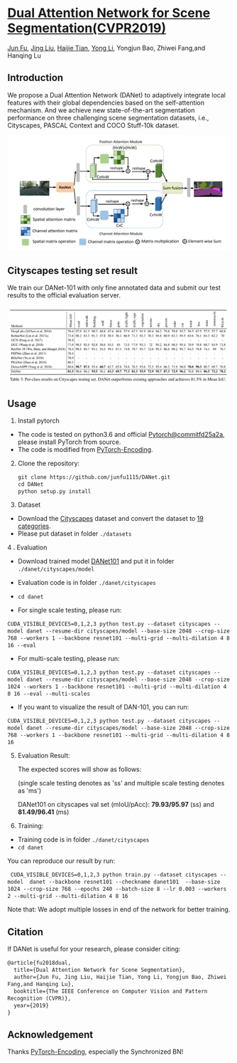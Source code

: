 # [Dual Attention Network for Scene Segmentation(CVPR2019)](https://arxiv.org/pdf/1809.02983.pdf)
[Jun Fu](https://github.com/junfu1115/), [Jing Liu](http://www.nlpr.ia.ac.cn/iva/liujing/index.html), [Haijie Tian](https://github.com/tianhaijie), [Yong Li](http://www.foreverlee.net), Yongjun Bao, Zhiwei Fang,and Hanqing Lu 
## Introduction

We propose a Dual Attention Network (DANet) to adaptively integrate local features with their global dependencies based on the self-attention mechanism. And we achieve new state-of-the-art segmentation performance on three challenging scene segmentation datasets, i.e., Cityscapes, PASCAL Context and COCO Stuff-10k dataset.

![image](img/overview.png)

## Cityscapes testing set result

We train our DANet-101 with only fine annotated data and submit our test results to the official evaluation server.

![image](img/tab3.png)

## Usage

1. Install pytorch 

  - The code is tested on python3.6 and official [Pytorch@commitfd25a2a](https://github.com/pytorch/pytorch/tree/fd25a2a86c6afa93c7062781d013ad5f41e0504b#from-source), please install PyTorch from source.
  - The code is modified from [PyTorch-Encoding](https://github.com/zhanghang1989/PyTorch-Encoding). 
  
2. Clone the repository:

   ```shell
   git clone https://github.com/junfu1115/DANet.git 
   cd DANet 
   python setup.py install
   ```
   
3. Dataset

  - Download the [Cityscapes](https://www.cityscapes-dataset.com/) dataset and convert the dataset to [19 categories](https://github.com/mcordts/cityscapesScripts/blob/master/cityscapesscripts/helpers/labels.py). 
  - Please put dataset in folder `./datasets`

4 . Evaluation

  - Download trained model [DANet101](https://drive.google.com/open?id=1XmpFEF-tbPH0Rmv4eKRxYJngr3pTbj6p) and put it in folder `./danet/cityscapes/model`
  - Evaluation code is in folder `./danet/cityscapes`
  - `cd danet`

  - For single scale testing, please run:
  
   ```shell
   CUDA_VISIBLE_DEVICES=0,1,2,3 python test.py --dataset cityscapes --model danet --resume-dir cityscapes/model --base-size 2048 --crop-size 768 --workers 1 --backbone resnet101 --multi-grid --multi-dilation 4 8 16 --eval
   ```
   
  - For multi-scale testing, please run:
  
   ```shell
   CUDA_VISIBLE_DEVICES=0,1,2,3 python test.py --dataset cityscapes --model danet --resume-dir cityscapes/model --base-size 2048 --crop-size 1024 --workers 1 --backbone resnet101 --multi-grid --multi-dilation 4 8 16 --eval --multi-scales
   ```  
   
  - If you want to visualize the result of DAN-101, you can run:
 
   ```shell
   CUDA_VISIBLE_DEVICES=0,1,2,3 python test.py --dataset cityscapes --model danet --resume-dir cityscapes/model --base-size 2048 --crop-size 768 --workers 1 --backbone resnet101 --multi-grid --multi-dilation 4 8 16
   ```
   
5. Evaluation Result:

   The expected scores will show as follows:
   
   (single scale testing denotes as 'ss' and multiple scale testing denotes as 'ms')
   
   DANet101 on cityscapes val set (mIoU/pAcc): **79.93/95.97** (ss) and **81.49/96.41** (ms)


6. Training:

  - Training code is in folder `./danet/cityscapes`
  - `cd danet`
  
   You can reproduce our result by run:

  ```shell
   CUDA_VISIBLE_DEVICES=0,1,2,3 python train.py --dataset cityscapes --model  danet --backbone resnet101 --checkname danet101  --base-size 1024 --crop-size 768 --epochs 240 --batch-size 8 --lr 0.003 --workers 2 --multi-grid --multi-dilation 4 8 16
   ```
 
   Note that: We adopt multiple losses in end of the network for better training. 
   

## Citation
If DANet is useful for your research, please consider citing:
```
@article{fu2018dual,
  title={Dual Attention Network for Scene Segmentation},
  author={Jun Fu, Jing Liu, Haijie Tian, Yong Li, Yongjun Bao, Zhiwei Fang,and Hanqing Lu},
  booktitle={The IEEE Conference on Computer Vision and Pattern Recognition (CVPR)},
  year={2019}
}
```
## Acknowledgement
Thanks [PyTorch-Encoding](https://github.com/zhanghang1989/PyTorch-Encoding), especially the Synchronized BN!

